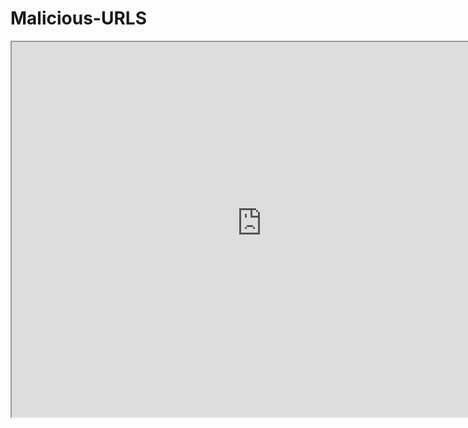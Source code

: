# Malicious-URLS

<iframe src="https://vpc-prod-forta-alerts-e4dk7rvfraouyc7uvnygan5hii.us-east-1.es.amazonaws.com/_dashboards/app/dashboards#/view/07d14f50-2431-11ef-8666-af0e1b87de3a?embed=true&_g=(filters%3A!()%2Cquery%3A(language%3Akuery%2Cquery%3A'')%2CrefreshInterval%3A(pause%3A!t%2Cvalue%3A0)%2Ctime%3A(from%3Anow-1M%2Cto%3Anow))&show-top-menu=true&show-query-input=true&show-time-filter=true" height="600" width="800"></iframe>

